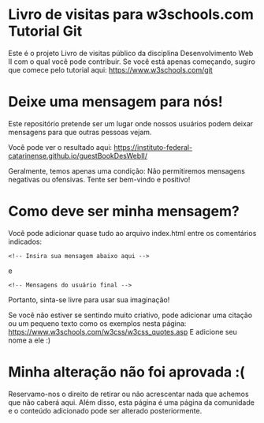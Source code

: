 # Livro de visitas para w3schools.com Tutorial Git

Este é o projeto Livro de visitas público da disciplina Desenvolvimento Web II com o qual você pode contribuir.
Se você está apenas começando, sugiro que comece pelo tutorial aqui: https://www.w3schools.com/git

# Deixe uma mensagem para nós!
Este repositório pretende ser um lugar onde nossos usuários podem deixar mensagens para que outras pessoas vejam.

Você pode ver o resultado aqui: https://instituto-federal-catarinense.github.io/guestBookDesWebII/

Geralmente, temos apenas uma condição:
Não permitiremos mensagens negativas ou ofensivas. Tente ser bem-vindo e positivo!

# Como deve ser minha mensagem?

Você pode adicionar quase tudo ao arquivo index.html entre os comentários indicados:

`<!-- Insira sua mensagem abaixo aqui -->`

e

`<!-- Mensagens do usuário final -->`

Portanto, sinta-se livre para usar sua imaginação!

Se você não estiver se sentindo muito criativo, pode adicionar uma citação ou um pequeno texto como os exemplos nesta página: https://www.w3schools.com/w3css/w3css_quotes.asp
E adicione seu nome a ele :)

# Minha alteração não foi aprovada :(

Reservamo-nos o direito de retirar ou não acrescentar nada que achemos que não caberá aqui.
Além disso, esta página é uma página da comunidade e o conteúdo adicionado pode ser alterado posteriormente.